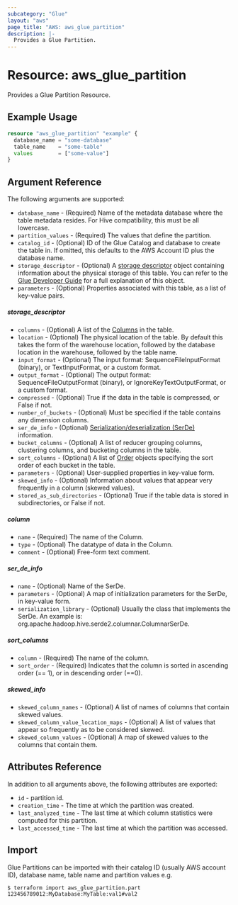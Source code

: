 ```yaml
---
subcategory: "Glue"
layout: "aws"
page_title: "AWS: aws_glue_partition"
description: |-
  Provides a Glue Partition.
---
```


# Resource: aws_glue_partition

Provides a Glue Partition Resource.

## Example Usage

```terraform
resource "aws_glue_partition" "example" {
  database_name = "some-database"
  table_name    = "some-table"
  values        = ["some-value"]
}
```

## Argument Reference

The following arguments are supported:

* `database_name` - (Required) Name of the metadata database where the table metadata resides. For Hive compatibility, this must be all lowercase.
* `partition_values` - (Required) The values that define the partition.
* `catalog_id` - (Optional) ID of the Glue Catalog and database to create the table in. If omitted, this defaults to the AWS Account ID plus the database name.
* `storage_descriptor` - (Optional) A [storage descriptor](#storage_descriptor) object containing information about the physical storage of this table. You can refer to the [Glue Developer Guide](https://docs.aws.amazon.com/glue/latest/dg/aws-glue-api-catalog-tables.html#aws-glue-api-catalog-tables-StorageDescriptor) for a full explanation of this object.
* `parameters` - (Optional) Properties associated with this table, as a list of key-value pairs.

##### storage_descriptor

* `columns` - (Optional) A list of the [Columns](#column) in the table.
* `location` - (Optional) The physical location of the table. By default this takes the form of the warehouse location, followed by the database location in the warehouse, followed by the table name.
* `input_format` - (Optional) The input format: SequenceFileInputFormat (binary), or TextInputFormat, or a custom format.
* `output_format` - (Optional) The output format: SequenceFileOutputFormat (binary), or IgnoreKeyTextOutputFormat, or a custom format.
* `compressed` - (Optional) True if the data in the table is compressed, or False if not.
* `number_of_buckets` - (Optional) Must be specified if the table contains any dimension columns.
* `ser_de_info` - (Optional) [Serialization/deserialization (SerDe)](#ser_de_info) information.
* `bucket_columns` - (Optional) A list of reducer grouping columns, clustering columns, and bucketing columns in the table.
* `sort_columns` - (Optional) A list of [Order](#sort_column) objects specifying the sort order of each bucket in the table.
* `parameters` - (Optional) User-supplied properties in key-value form.
* `skewed_info` - (Optional) Information about values that appear very frequently in a column (skewed values).
* `stored_as_sub_directories` - (Optional) True if the table data is stored in subdirectories, or False if not.

##### column

* `name` - (Required) The name of the Column.
* `type` - (Optional) The datatype of data in the Column.
* `comment` - (Optional) Free-form text comment.

##### ser_de_info

* `name` - (Optional) Name of the SerDe.
* `parameters` - (Optional) A map of initialization parameters for the SerDe, in key-value form.
* `serialization_library` - (Optional) Usually the class that implements the SerDe. An example is: org.apache.hadoop.hive.serde2.columnar.ColumnarSerDe.

##### sort_columns

* `column` - (Required) The name of the column.
* `sort_order` - (Required) Indicates that the column is sorted in ascending order (== 1), or in descending order (==0).

##### skewed_info

* `skewed_column_names` - (Optional) A list of names of columns that contain skewed values.
* `skewed_column_value_location_maps` - (Optional) A list of values that appear so frequently as to be considered skewed.
* `skewed_column_values` - (Optional) A map of skewed values to the columns that contain them.

## Attributes Reference

In addition to all arguments above, the following attributes are exported:

* `id` - partition id.
* `creation_time` - The time at which the partition was created.
* `last_analyzed_time` - The last time at which column statistics were computed for this partition.
* `last_accessed_time` - The last time at which the partition was accessed.

## Import

Glue Partitions can be imported with their catalog ID (usually AWS account ID), database name, table name and partition values e.g.

```
$ terraform import aws_glue_partition.part 123456789012:MyDatabase:MyTable:val1#val2
```
